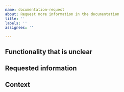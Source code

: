 ```yaml
---
name: documentation-request
about: Request more information in the documentation
title: ''
labels: ''
assignees: ''

---
```


## Functionality that is unclear
<!-- Please elaborate which functionality you would like more information on  -->

## Requested information
<!-- Please elaborate what information you are missing in the documentation  -->

## Context
<!-- Why is this information important to you? How does it help you in working with the project?  -->
